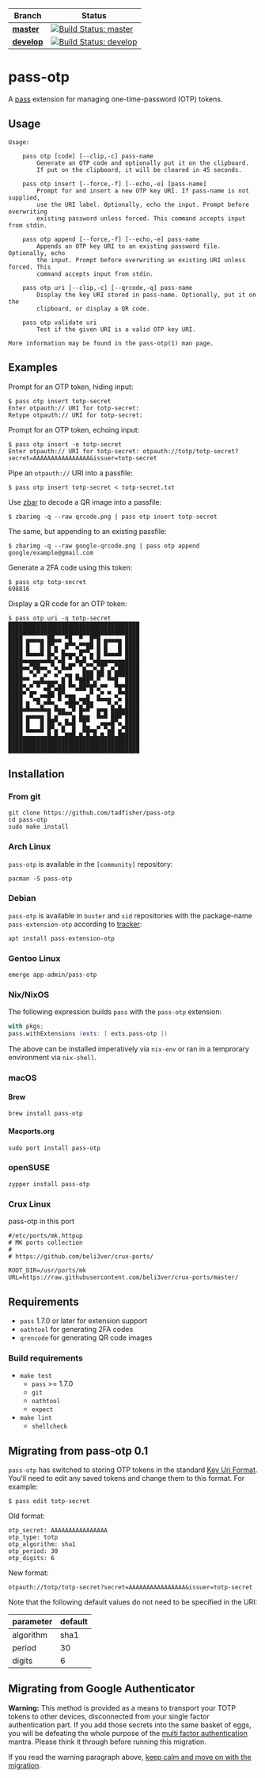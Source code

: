 
| Branch | Status |
|--------|--------|
| [**master**](https://github.com/tadfisher/pass-otp/tree/master) | [![Build Status: master](https://travis-ci.org/tadfisher/pass-otp.svg?branch=master)](https://travis-ci.org/tadfisher/pass-otp) |
| [**develop**](https://github.com/tadfisher/pass-otp/tree/develop) | [![Build Status: develop](https://travis-ci.org/tadfisher/pass-otp.svg?branch=develop)](https://travis-ci.org/tadfisher/pass-otp) |

# pass-otp

A [pass](https://www.passwordstore.org/) extension for managing
one-time-password (OTP) tokens.

## Usage

```
Usage:

    pass otp [code] [--clip,-c] pass-name
        Generate an OTP code and optionally put it on the clipboard.
        If put on the clipboard, it will be cleared in 45 seconds.

    pass otp insert [--force,-f] [--echo,-e] [pass-name]
        Prompt for and insert a new OTP key URI. If pass-name is not supplied,
        use the URI label. Optionally, echo the input. Prompt before overwriting
        existing password unless forced. This command accepts input from stdin.

    pass otp append [--force,-f] [--echo,-e] pass-name
        Appends an OTP key URI to an existing password file. Optionally, echo
        the input. Prompt before overwriting an existing URI unless forced. This
        command accepts input from stdin.

    pass otp uri [--clip,-c] [--qrcode,-q] pass-name
        Display the key URI stored in pass-name. Optionally, put it on the
        clipboard, or display a QR code.

    pass otp validate uri
        Test if the given URI is a valid OTP key URI.

More information may be found in the pass-otp(1) man page.
```

## Examples

Prompt for an OTP token, hiding input:

```
$ pass otp insert totp-secret
Enter otpauth:// URI for totp-secret:
Retype otpauth:// URI for totp-secret:
```

Prompt for an OTP token, echoing input:

```
$ pass otp insert -e totp-secret
Enter otpauth:// URI for totp-secret: otpauth://totp/totp-secret?secret=AAAAAAAAAAAAAAAA&issuer=totp-secret
```

Pipe an `otpauth://` URI into a passfile:

```
$ pass otp insert totp-secret < totp-secret.txt
```

Use [zbar](http://zbar.sourceforge.net/) to decode a QR image into a passfile:

```
$ zbarimg -q --raw qrcode.png | pass otp insert totp-secret
```

The same, but appending to an existing passfile:

```
$ zbarimg -q --raw google-qrcode.png | pass otp append google/example@gmail.com
```

Generate a 2FA code using this token:

```
$ pass otp totp-secret
698816
```

Display a QR code for an OTP token:

```
$ pass otp uri -q totp-secret
█████████████████████████████████████
█████████████████████████████████████
████ ▄▄▄▄▄ ██▄▄ ▀█  ▀  █▀█ ▄▄▄▄▄ ████
████ █   █ █▀▄  █▀▀▄▀▀██ █ █   █ ████
████ █▄▄▄█ █▄▀ █▄▄▄ █▀▀▄ █ █▄▄▄█ ████
████▄▄▄▄▄▄▄█▄▀▄█ ▀ █▄█ ▀▄█▄▄▄▄▄▄▄████
████▄▄▀██▄▄ ▀▄ █▄█▀ ▀▄▀▀▄▀█▀ ▄▀██████
████  ▀▄▀ ▄▀ ▄▀ ▄▄ ▄ ███ ██ █ ███████
████▀▀ ▄▄█▄▄▄▄ █ █ ▀███▀▄▀  ▀▀█  ████
████▀▄▀ ▀ ▄█▀▄██ ▀▀▄██▀█▀▄▀▀  ▀█▀████
████▀ █▀ ▄▄██ █▀▄▄▄   ▄▀ ▄▀ ▀ ▄▀▀████
████ ▄ ▀█ ▄█▄ ▀ ▄██▄▀██▄ ▀▀▀█ ▄▀ ████
████▄█▄▄▄█▄▄ █▄▄ ▀█ █▄█▀ ▄▄▄ █▄█▄████
████ ▄▄▄▄▄ █ ▄▀▀▀▀▄ █▄▄  █▄█ ███▀████
████ █   █ ██▀▄ █▄█ ▀█▀   ▄▄▄█▀▄ ████
████ █▄▄▄█ █▀▄ █  █  ██▄▄▀ ▀▄█ ▄▀████
████▄▄▄▄▄▄▄█▄█▄▄███▄█▄█▄█▄█▄██▄██████
█████████████████████████████████████
█████████████████████████████████████
```

## Installation

### From git

```
git clone https://github.com/tadfisher/pass-otp
cd pass-otp
sudo make install
```

### Arch Linux

`pass-otp` is available in the `[community]` repository:

```
pacman -S pass-otp
```

### Debian

`pass-otp` is available in `buster` and `sid` repositories with the package-name `pass-extension-otp` according to [tracker](https://tracker.debian.org/pkg/pass-otp):

```
apt install pass-extension-otp
```

### Gentoo Linux

```
emerge app-admin/pass-otp
```

### Nix/NixOS

The following expression builds `pass` with the `pass-otp` extension:

```nix
with pkgs;
pass.withExtensions (exts: [ exts.pass-otp ])
```

The above can be installed imperatively via `nix-env` or ran in a temprorary
environment via `nix-shell`.

### macOS
#### Brew
```
brew install pass-otp
```

#### Macports.org
```
sudo port install pass-otp
```

### openSUSE

```
zypper install pass-otp
```

### Crux Linux
pass-otp in this port

```
#/etc/ports/mk.httpup
# MK ports collection
#
# https://github.com/beli3ver/crux-ports/

ROOT_DIR=/usr/ports/mk
URL=https://raw.githubusercontent.com/beli3ver/crux-ports/master/
```

## Requirements

- `pass` 1.7.0 or later for extension support
- `oathtool` for generating 2FA codes
- `qrencode` for generating QR code images

### Build requirements

- `make test`
  - `pass` >= 1.7.0
  - `git`
  - `oathtool`
  - `expect`
- `make lint`
  - `shellcheck`

## Migrating from pass-otp 0.1

`pass-otp` has switched to storing OTP tokens in the
standard
[Key Uri Format](https://github.com/google/google-authenticator/wiki/Key-Uri-Format).
You'll need to edit any saved tokens and change them to this format. For
example:

```
$ pass edit totp-secret
```

Old format:

```
otp_secret: AAAAAAAAAAAAAAAA
otp_type: totp
otp_algorithm: sha1
otp_period: 30
otp_digits: 6
```

New format:

```
otpauth://totp/totp-secret?secret=AAAAAAAAAAAAAAAA&issuer=totp-secret
```

Note that the following default values do not need to be specified in the URI:

| parameter | default |
| --------- | ------- |
| algorithm | sha1    |
| period    | 30      |
| digits    | 6       |

## Migrating from Google Authenticator

**Warning:** This method is provided as a means to transport your TOTP tokens to
other devices, disconnected from your single factor authentication part. If you
add those secrets into the same basket of eggs, you will be defeating the whole
purpose of the [multi factor
authentication](https://en.wikipedia.org/wiki/Multi-factor_authentication)
mantra. Please think it through before running this migration.

If you read the warning paragraph above, [keep calm and move on with the
migration](https://github.com/tadfisher/pass-otp/wiki/How-to-migrate-your-Google-Authenticator-database-to-pass-otp%3F).
